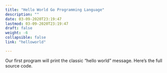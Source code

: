```yaml
---
title: "Hello World Go Programming Language"
description: ""
date: 03-09-2020T23:19:47
lastmod: 03-09-2020T23:19:47
draft: false
weight: -6
collapsible: false
link: "helloworld"

---
```



Our first program will print the classic “hello world” message. Here’s the full source code.


